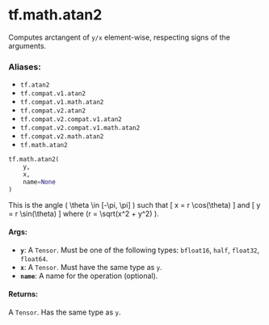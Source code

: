 <div itemscope itemtype="http://developers.google.com/ReferenceObject">
<meta itemprop="name" content="tf.math.atan2" />
<meta itemprop="path" content="Stable" />
</div>

# tf.math.atan2

Computes arctangent of `y/x` element-wise, respecting signs of the arguments.

### Aliases:

* `tf.atan2`
* `tf.compat.v1.atan2`
* `tf.compat.v1.math.atan2`
* `tf.compat.v2.atan2`
* `tf.compat.v2.compat.v1.atan2`
* `tf.compat.v2.compat.v1.math.atan2`
* `tf.compat.v2.math.atan2`
* `tf.math.atan2`

``` python
tf.math.atan2(
    y,
    x,
    name=None
)
```

<!-- Placeholder for "Used in" -->

This is the angle \( \theta \in [-\pi, \pi] \) such that
\[ x = r \cos(\theta) \]
and
\[ y = r \sin(\theta) \]
where \(r = \sqrt(x^2 + y^2) \).

#### Args:


* <b>`y`</b>: A `Tensor`. Must be one of the following types: `bfloat16`, `half`, `float32`, `float64`.
* <b>`x`</b>: A `Tensor`. Must have the same type as `y`.
* <b>`name`</b>: A name for the operation (optional).


#### Returns:

A `Tensor`. Has the same type as `y`.
